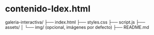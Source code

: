 # contenido-Idex.html
galeria-interactiva/ ├── index.html ├── styles.css ├── script.js ├── assets/ │   └── img/ (opcional, imágenes por defecto) ├── README.md
